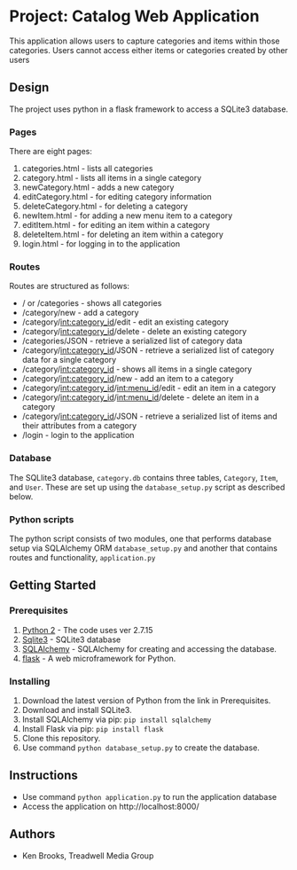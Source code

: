 # Project: Catalog Web Application

This application allows users to capture categories and items within those categories. Users cannot access either items or categories created by other users

## Design

The project uses python in a flask framework to access a
SQLite3 database.

### Pages

There are eight pages:

1. categories.html - lists all categories
2. category.html - lists all items in a single category
3. newCategory.html - adds a new category
4. editCategory.html - for editing category information
5. deleteCategory.html - for deleting a category
6. newItem.html - for adding a new menu item to a
   category
7. editItem.html - for editing an item within a category
8. deleteItem.html - for deleting an item within a category
9. login.html - for logging in to the application

### Routes

Routes are structured as follows:

* / or /categories - shows all categories
* /category/new - add a category
* /category/<int:category_id>/edit - edit an existing
  category
* /category/<int:category_id>/delete - delete an existing
  category
* /categories/JSON - retrieve a serialized list of
  category data
* /category/<int:category_id>/JSON - retrieve a
  serialized list of category data for a single category
* /category/<int:category_id> - shows all items in
  a single category
* /category/<int:category_id>/new - add an item to a
  category
* /category/<int:category_id>/<int:menu_id>/edit - edit
  an item in a category
* /category/<int:category_id>/<int:menu_id>/delete -
  delete an item in a category
* /category/<int:category_id>/JSON - retrieve a
  serialized list of items and their attributes from a category
* /login - login to the application

### Database

The SQLlite3 database, `category.db` contains three
tables, `Category`, `Item`, and `User`. These are set up using the `database_setup.py` script as described below.

### Python scripts

The python script consists of two modules, one that performs
database setup via SQLAlchemy ORM `database_setup.py` and
another that contains routes and functionality, `application.py`

## Getting Started

### Prerequisites

1. [Python 2](https://www.python.org/download/releases/python-2715/) - The code uses ver 2.7.15
2. [Sqlite3](https://www.sqlite.org/) - SQLite3 database
3. [SQLAlchemy](https://www.sqlalchemy.org) - SQLAlchemy for
   creating and accessing the database.
4. [flask](http://flask.pocoo.org) - A web microframework
   for Python.

### Installing

 1. Download the latest version of Python from the link in Prerequisites.
 2. Download and install SQLite3.
 3. Install SQLAlchemy via pip: `pip install sqlalchemy`
 4. Install Flask via pip: `pip install flask`
 5. Clone this repository.
 6. Use command `python database_setup.py` to create the database.

## Instructions

* Use command `python application.py` to run the application
  database
* Access the application on http://localhost:8000/

## Authors

* Ken Brooks, Treadwell Media Group
